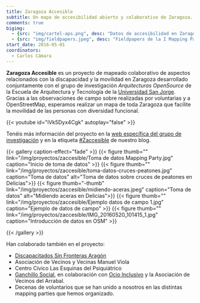 ```yaml
---
title: Zaragoza Accesible
subtitle: Un mapa de accesibilidad abierto y colaborativo de Zaragoza.
comments: true
bigimg:
  - {src: "img/cartel-aps.png", desc: "Datos de accesibilidad en Zaragoza"}
  - {src: "img/fieldpapers.jpeg", desc: "Fieldpapers de la I Mapping Party (2016)"}
start_date: 2016-05-01
coordinators:
  - Carlos Cámara
---
```


**Zaragoza Accesible** es un proyecto de mapeado colaborativo de aspectos relacionados con la discapacidad y la movilidad en Zaragoza desarrollado conjuntamente con el grupo de investigación *Arquitecturas OpenSource* de la Escuela de Arquitectura y Tecnología de la [Universidad San Jorge](http://usj.es).
Gracias a las observaciones de campo sobre realizadas por voluntarias y a OpenStreetMap, esperamos realizar un mapa de toda Zaragoza que facilite la movilidad de las personas con diversidad funcional.

{{< youtube id="iVk5Dyx4Cgk" autoplay="false" >}}

Tenéis más información del proyecto en la [web específica del grupo de investigación](http://zaccesible.usj.es) y en la etiqueta [#Zaccesible](/tags/zaccesible) de nuestro blog.

{{< gallery caption-effect="fade" >}}
  {{< figure thumb="" link="/img/proyectos/zaccesible/Toma de datos Mapping Party.jpg"  caption="Inicio de toma de datos" >}}
  {{< figure thumb="" link="/img/proyectos/zaccesible/toma-datos-cruces-peatones.jpg"  caption="Toma de datos" alt="Toma de datos sobre cruces de peatones en Delicias">}}
  {{< figure thumb="-thumb" link="/img/proyectos/zaccesible/midiendo-aceras.jpeg"  caption="Toma de datos" alt="Midiendo aceras en Delicias">}}
  {{< figure thumb="" link="/img/proyectos/zaccesible/Ejemplo datos de campo 1.jpg"  caption="Ejemplo de datos de campo" >}}
  {{< figure thumb="" link="/img/proyectos/zaccesible/IMG_20160520_101415_1.jpg"  caption="Introducción de datos en OSM" >}}
  <!-- {{< figure thumb="-thumb" link="/img/triangle.jpg" caption="Triangle" alt="This is a long comment about a triangle" >}} -->
{{< /gallery >}}

Han colaborado también en el proyecto:

* [Discapacitados Sin Fronteras Aragón](http://discapacitadossinfronteras.com/)
* Asociación de Vecinos y Vecinas Manuel Viola
* Centro Cívico Las Esquinas del Psiquiátrico
* [Ganchillo Social](https://elganchillosocial.wordpress.com/), en colaboración con [Ocio Inclusivo](https://ocioinclusivoarrabal.wordpress.com/) y la Asociación de Vecinos del Arrabal.
* Decenas de voluntarios que se han unido a nosotros en las distintas mapping parties que hemos organizado.

<!-- Todo: poner snippet para mostrar título de las últimas entradas del blog con la etiqueta zaccesible -->
